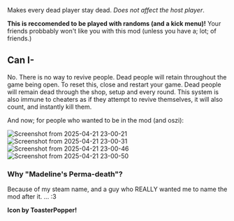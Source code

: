 Makes every dead player stay dead. *Does not affect the host player*.

**This is reccomended to be played with randoms (and a kick menu)!** Your friends probbably won't like you with this mod (unless you have a; lot; of friends.)

## Can I-

No. There is no way to revive people.
Dead people will retain throughout the game being open. To reset this, close and restart your game.
Dead people will remain dead through the shop, setup and every round. This system is also immune to cheaters as if they attempt to revive themselves, it will also count, and instantly kill them.

And now; for people who wanted to be in the mod (and oszi):

![Screenshot from 2025-04-21 23-00-21](https://github.com/user-attachments/assets/b3cf987b-e8b5-46cc-a249-28a9a98167f9)
![Screenshot from 2025-04-21 23-00-31](https://github.com/user-attachments/assets/9e4126ce-6927-48c5-bb43-b8bdb4a3eb2f)
![Screenshot from 2025-04-21 23-00-46](https://github.com/user-attachments/assets/4cd55236-c7c9-4096-8779-4a5b73b1a020)
![Screenshot from 2025-04-21 23-00-50](https://github.com/user-attachments/assets/543e98b6-300b-486e-8200-a47ad169bcba)


### Why "Madeline's Perma-death"? 

Because of my steam name, and a guy who REALLY wanted me to name the mod after it.
... :3

**Icon by ToasterPopper!**
